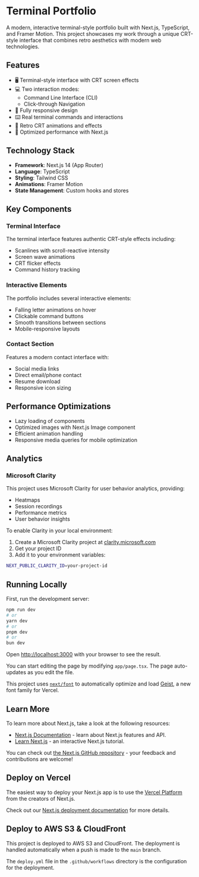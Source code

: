 # Terminal Portfolio

A modern, interactive terminal-style portfolio built with Next.js, TypeScript, and Framer Motion. This project showcases my work through a unique CRT-style interface that combines retro aesthetics with modern web technologies.

## Features

- 🖥️ Terminal-style interface with CRT screen effects
- 💻 Two interaction modes:
  - Command Line Interface (CLI)
  - Click-through Navigation
- 📱 Fully responsive design
- ⌨️ Real terminal commands and interactions
- 🎨 Retro CRT animations and effects
- 🚀 Optimized performance with Next.js

## Technology Stack

- **Framework**: Next.js 14 (App Router)
- **Language**: TypeScript
- **Styling**: Tailwind CSS
- **Animations**: Framer Motion
- **State Management**: Custom hooks and stores

## Key Components

### Terminal Interface

The terminal interface features authentic CRT-style effects including:

- Scanlines with scroll-reactive intensity
- Screen wave animations
- CRT flicker effects
- Command history tracking

### Interactive Elements

The portfolio includes several interactive elements:

- Falling letter animations on hover
- Clickable command buttons
- Smooth transitions between sections
- Mobile-responsive layouts

### Contact Section

Features a modern contact interface with:

- Social media links
- Direct email/phone contact
- Resume download
- Responsive icon sizing

## Performance Optimizations

- Lazy loading of components
- Optimized images with Next.js Image component
- Efficient animation handling
- Responsive media queries for mobile optimization

## Analytics

### Microsoft Clarity

This project uses Microsoft Clarity for user behavior analytics, providing:

- Heatmaps
- Session recordings
- Performance metrics
- User behavior insights

To enable Clarity in your local environment:

1. Create a Microsoft Clarity project at [clarity.microsoft.com](https://clarity.microsoft.com)
2. Get your project ID
3. Add it to your environment variables:

```bash
NEXT_PUBLIC_CLARITY_ID=your-project-id
```

## Running Locally

First, run the development server:

```bash
npm run dev
# or
yarn dev
# or
pnpm dev
# or
bun dev
```

Open [http://localhost:3000](http://localhost:3000) with your browser to see the result.

You can start editing the page by modifying `app/page.tsx`. The page auto-updates as you edit the file.

This project uses [`next/font`](https://nextjs.org/docs/app/building-your-application/optimizing/fonts) to automatically optimize and load [Geist](https://vercel.com/font), a new font family for Vercel.

## Learn More

To learn more about Next.js, take a look at the following resources:

- [Next.js Documentation](https://nextjs.org/docs) - learn about Next.js features and API.
- [Learn Next.js](https://nextjs.org/learn) - an interactive Next.js tutorial.

You can check out [the Next.js GitHub repository](https://github.com/vercel/next.js) - your feedback and contributions are welcome!

## Deploy on Vercel

The easiest way to deploy your Next.js app is to use the [Vercel Platform](https://vercel.com/new?utm_medium=default-template&filter=next.js&utm_source=create-next-app&utm_campaign=create-next-app-readme) from the creators of Next.js.

Check out our [Next.js deployment documentation](https://nextjs.org/docs/app/building-your-application/deploying) for more details.

## Deploy to AWS S3 & CloudFront

This project is deployed to AWS S3 and CloudFront. The deployment is handled automatically when a push is made to the `main` branch.

The `deploy.yml` file in the `.github/workflows` directory is the configuration for the deployment.
